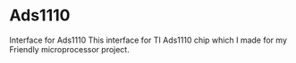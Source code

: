 # Ads1110
Interface for Ads1110 
This interface for TI Ads1110 chip which I made for my Friendly microprocessor project. 

